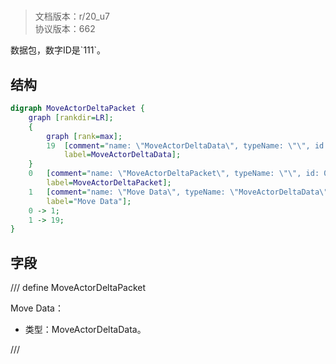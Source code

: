 # <!-- md:samp MoveActorDeltaPacket -->

> 文档版本：r/20_u7<br/>协议版本：662

<!-- md:samp MoveActorDeltaPacket -->数据包，数字ID是`111`。

## 结构

```dot
digraph MoveActorDeltaPacket {
	graph [rankdir=LR];
	{
		graph [rank=max];
		19	[comment="name: \"MoveActorDeltaData\", typeName: \"\", id: 19, branchId: 0, recurseId: -1, attributes: 512, notes: \"\"",
			label=MoveActorDeltaData];
	}
	0	[comment="name: \"MoveActorDeltaPacket\", typeName: \"\", id: 0, branchId: 111, recurseId: -1, attributes: 0, notes: \"\"",
		label=MoveActorDeltaPacket];
	1	[comment="name: \"Move Data\", typeName: \"MoveActorDeltaData\", id: 1, branchId: 0, recurseId: -1, attributes: 256, notes: \"\"",
		label="Move Data"];
	0 -> 1;
	1 -> 19;
}

```

## 字段

/// define
MoveActorDeltaPacket

Move Data：[<!-- md:samp MoveActorDeltaData -->](refs/protocols/types/MoveActorDeltaData.md)

- 类型：MoveActorDeltaData。


///
